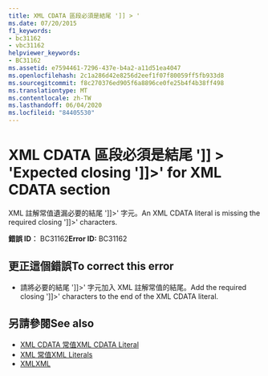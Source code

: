 ```yaml
---
title: XML CDATA 區段必須是結尾 ']] > '
ms.date: 07/20/2015
f1_keywords:
- bc31162
- vbc31162
helpviewer_keywords:
- BC31162
ms.assetid: e7594461-7296-437e-b4a2-a11d51ea4047
ms.openlocfilehash: 2c1a286d42e8256d2eef1f07f80059ff5fb933d8
ms.sourcegitcommit: f8c270376ed905f6a8896ce0fe25b4f4b38ff498
ms.translationtype: MT
ms.contentlocale: zh-TW
ms.lasthandoff: 06/04/2020
ms.locfileid: "84405530"
---
```

# <a name="expected-closing--for-xml-cdata-section"></a><span data-ttu-id="e8024-102">XML CDATA 區段必須是結尾 ']] > '</span><span class="sxs-lookup"><span data-stu-id="e8024-102">Expected closing ']]>' for XML CDATA section</span></span>
<span data-ttu-id="e8024-103">XML 註解常值遺漏必要的結尾 ']]>' 字元。</span><span class="sxs-lookup"><span data-stu-id="e8024-103">An XML CDATA literal is missing the required closing ']]>' characters.</span></span>  
  
 <span data-ttu-id="e8024-104">**錯誤 ID︰** BC31162</span><span class="sxs-lookup"><span data-stu-id="e8024-104">**Error ID:** BC31162</span></span>  
  
## <a name="to-correct-this-error"></a><span data-ttu-id="e8024-105">更正這個錯誤</span><span class="sxs-lookup"><span data-stu-id="e8024-105">To correct this error</span></span>  
  
- <span data-ttu-id="e8024-106">請將必要的結尾 ']]>' 字元加入 XML 註解常值的結尾。</span><span class="sxs-lookup"><span data-stu-id="e8024-106">Add the required closing ']]>' characters to the end of the XML CDATA literal.</span></span>  
  
## <a name="see-also"></a><span data-ttu-id="e8024-107">另請參閱</span><span class="sxs-lookup"><span data-stu-id="e8024-107">See also</span></span>

- [<span data-ttu-id="e8024-108">XML CDATA 常值</span><span class="sxs-lookup"><span data-stu-id="e8024-108">XML CDATA Literal</span></span>](../language-reference/xml-literals/xml-cdata-literal.md)
- [<span data-ttu-id="e8024-109">XML 常值</span><span class="sxs-lookup"><span data-stu-id="e8024-109">XML Literals</span></span>](../language-reference/xml-literals/index.md)
- [<span data-ttu-id="e8024-110">XML</span><span class="sxs-lookup"><span data-stu-id="e8024-110">XML</span></span>](../programming-guide/language-features/xml/index.md)
